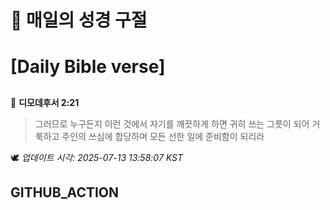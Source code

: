 # 🙏 매일의 성경 구절
# [Daily Bible verse]
##
<!-- START_BIBLE_VERSE -->
📖 **디모데후서 2:21**
> 그러므로 누구든지 이런 것에서 자기를 깨끗하게 하면 귀히 쓰는 그릇이 되어 거룩하고 주인의 쓰심에 합당하며 모든 선한 일에 준비함이 되리라

🕊️ _업데이트 시각: 2025-07-13 13:58:07 KST_
  <!-- END_BIBLE_VERSE -->
## GITHUB_ACTION
